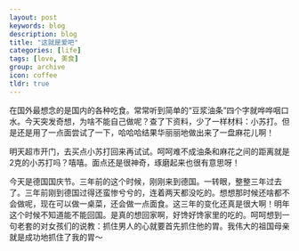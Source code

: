 ```yaml
---
layout: post
keywords: blog
description: blog
title: "这就是爱吧"
categories: [life]
tags: [love, 美食]
group: archive
icon: coffee
tldr: true
---
```



在国外最想念的是国内的各种吃食。常常听到简单的“豆浆油条”四个字就哗哗咽口水。今天突发奇想，为啥不能自己做呢？查了下资料，少了一样材料：小苏打。但是还是用了一点面尝试了一下，哈哈哈结果华丽丽地做出来了一盘麻花儿啊！

明天超市开门，去买点小苏打回来再试试。呵呵难不成油条和麻花之间的距离就是2克的小苏打吗？嘻嘻。面点还是很神奇，琢磨起来也很有意思呀！

今天是德国国庆节。三年前的这个时候，刚刚来到德国。一转眼，整整三年过去了。三年前刚到德国过得还蛮惨兮兮的，连着两天都没吃的。想想那时候还啥都不会做呢，现在可以做一桌菜，还会做一点面食。这三年的变化还真是很大啊！明年这个时候不知道能不能回国。是真的想回家啊，好馋好馋家里的吃的。呵呵想到一句老套的对女孩们的说教：抓住男人的心就要首先抓住他的胃。我伟大的祖国母亲就是成功地抓住了我的胃～